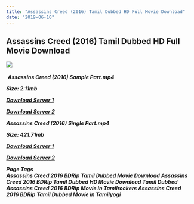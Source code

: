 ```yaml
---
title: "Assassins Creed (2016) Tamil Dubbed HD Full Movie Download"
date: "2019-06-10"
---
```


## Assassins Creed (2016) Tamil Dubbed HD Full Movie Download

![](https://images.moviebuff.com/7cd3f98e-2565-4a0a-9562-4c99f41c9872?w=1000) 

 _**Assassins Creed (2016) Sample Part.mp4**_

_**Size: 2.11mb**_

[_**Download Server 1**_](http://du1.wetransfer.vip/files/Tamil{c159298fb141cbadc7232f68964181f47c3dba5abf1fc31c2462b14f0846cd70}20Dubbed{c159298fb141cbadc7232f68964181f47c3dba5abf1fc31c2462b14f0846cd70}20Movies/Tamil{c159298fb141cbadc7232f68964181f47c3dba5abf1fc31c2462b14f0846cd70}20Recent{c159298fb141cbadc7232f68964181f47c3dba5abf1fc31c2462b14f0846cd70}20Dubbed{c159298fb141cbadc7232f68964181f47c3dba5abf1fc31c2462b14f0846cd70}20Movies/Assassins{c159298fb141cbadc7232f68964181f47c3dba5abf1fc31c2462b14f0846cd70}20Creed{c159298fb141cbadc7232f68964181f47c3dba5abf1fc31c2462b14f0846cd70}20(2016)/Assassins{c159298fb141cbadc7232f68964181f47c3dba5abf1fc31c2462b14f0846cd70}20Creed{c159298fb141cbadc7232f68964181f47c3dba5abf1fc31c2462b14f0846cd70}20(2016){c159298fb141cbadc7232f68964181f47c3dba5abf1fc31c2462b14f0846cd70}20BDRip/Assassins{c159298fb141cbadc7232f68964181f47c3dba5abf1fc31c2462b14f0846cd70}20Creed{c159298fb141cbadc7232f68964181f47c3dba5abf1fc31c2462b14f0846cd70}20(2016){c159298fb141cbadc7232f68964181f47c3dba5abf1fc31c2462b14f0846cd70}20Sample{c159298fb141cbadc7232f68964181f47c3dba5abf1fc31c2462b14f0846cd70}20(640x360).mp4)

[_**Download Server 2**_](http://du1.wetransfer.vip/files/Tamil{c159298fb141cbadc7232f68964181f47c3dba5abf1fc31c2462b14f0846cd70}20Dubbed{c159298fb141cbadc7232f68964181f47c3dba5abf1fc31c2462b14f0846cd70}20Movies/Tamil{c159298fb141cbadc7232f68964181f47c3dba5abf1fc31c2462b14f0846cd70}20Recent{c159298fb141cbadc7232f68964181f47c3dba5abf1fc31c2462b14f0846cd70}20Dubbed{c159298fb141cbadc7232f68964181f47c3dba5abf1fc31c2462b14f0846cd70}20Movies/Assassins{c159298fb141cbadc7232f68964181f47c3dba5abf1fc31c2462b14f0846cd70}20Creed{c159298fb141cbadc7232f68964181f47c3dba5abf1fc31c2462b14f0846cd70}20(2016)/Assassins{c159298fb141cbadc7232f68964181f47c3dba5abf1fc31c2462b14f0846cd70}20Creed{c159298fb141cbadc7232f68964181f47c3dba5abf1fc31c2462b14f0846cd70}20(2016){c159298fb141cbadc7232f68964181f47c3dba5abf1fc31c2462b14f0846cd70}20BDRip/Assassins{c159298fb141cbadc7232f68964181f47c3dba5abf1fc31c2462b14f0846cd70}20Creed{c159298fb141cbadc7232f68964181f47c3dba5abf1fc31c2462b14f0846cd70}20(2016){c159298fb141cbadc7232f68964181f47c3dba5abf1fc31c2462b14f0846cd70}20Sample{c159298fb141cbadc7232f68964181f47c3dba5abf1fc31c2462b14f0846cd70}20(640x360).mp4)

_**Assassins Creed (2016) Single Part.mp4**_

_**Size: 421.71mb**_

[_**Download Server 1**_](http://du1.wetransfer.vip/files/Tamil{c159298fb141cbadc7232f68964181f47c3dba5abf1fc31c2462b14f0846cd70}20Dubbed{c159298fb141cbadc7232f68964181f47c3dba5abf1fc31c2462b14f0846cd70}20Movies/Tamil{c159298fb141cbadc7232f68964181f47c3dba5abf1fc31c2462b14f0846cd70}20Recent{c159298fb141cbadc7232f68964181f47c3dba5abf1fc31c2462b14f0846cd70}20Dubbed{c159298fb141cbadc7232f68964181f47c3dba5abf1fc31c2462b14f0846cd70}20Movies/Assassins{c159298fb141cbadc7232f68964181f47c3dba5abf1fc31c2462b14f0846cd70}20Creed{c159298fb141cbadc7232f68964181f47c3dba5abf1fc31c2462b14f0846cd70}20(2016)/Assassins{c159298fb141cbadc7232f68964181f47c3dba5abf1fc31c2462b14f0846cd70}20Creed{c159298fb141cbadc7232f68964181f47c3dba5abf1fc31c2462b14f0846cd70}20(2016){c159298fb141cbadc7232f68964181f47c3dba5abf1fc31c2462b14f0846cd70}20BDRip/Assassins{c159298fb141cbadc7232f68964181f47c3dba5abf1fc31c2462b14f0846cd70}20Creed{c159298fb141cbadc7232f68964181f47c3dba5abf1fc31c2462b14f0846cd70}20(2016){c159298fb141cbadc7232f68964181f47c3dba5abf1fc31c2462b14f0846cd70}20Single{c159298fb141cbadc7232f68964181f47c3dba5abf1fc31c2462b14f0846cd70}20Part{c159298fb141cbadc7232f68964181f47c3dba5abf1fc31c2462b14f0846cd70}20(640x360).mp4)

[_**Download Server 2**_](http://du1.wetransfer.vip/files/Tamil{c159298fb141cbadc7232f68964181f47c3dba5abf1fc31c2462b14f0846cd70}20Dubbed{c159298fb141cbadc7232f68964181f47c3dba5abf1fc31c2462b14f0846cd70}20Movies/Tamil{c159298fb141cbadc7232f68964181f47c3dba5abf1fc31c2462b14f0846cd70}20Recent{c159298fb141cbadc7232f68964181f47c3dba5abf1fc31c2462b14f0846cd70}20Dubbed{c159298fb141cbadc7232f68964181f47c3dba5abf1fc31c2462b14f0846cd70}20Movies/Assassins{c159298fb141cbadc7232f68964181f47c3dba5abf1fc31c2462b14f0846cd70}20Creed{c159298fb141cbadc7232f68964181f47c3dba5abf1fc31c2462b14f0846cd70}20(2016)/Assassins{c159298fb141cbadc7232f68964181f47c3dba5abf1fc31c2462b14f0846cd70}20Creed{c159298fb141cbadc7232f68964181f47c3dba5abf1fc31c2462b14f0846cd70}20(2016){c159298fb141cbadc7232f68964181f47c3dba5abf1fc31c2462b14f0846cd70}20BDRip/Assassins{c159298fb141cbadc7232f68964181f47c3dba5abf1fc31c2462b14f0846cd70}20Creed{c159298fb141cbadc7232f68964181f47c3dba5abf1fc31c2462b14f0846cd70}20(2016){c159298fb141cbadc7232f68964181f47c3dba5abf1fc31c2462b14f0846cd70}20Single{c159298fb141cbadc7232f68964181f47c3dba5abf1fc31c2462b14f0846cd70}20Part{c159298fb141cbadc7232f68964181f47c3dba5abf1fc31c2462b14f0846cd70}20(640x360).mp4)

_**Page Tags  
Assassins Creed 2016 BDRip Tamil Dubbed Movie Download Assassins Creed 2016 BDRip Tamil Dubbed HD Movie Download Tamil Dubbed Assassins Creed 2016 BDRip Movie in Tamilrockers Assassins Creed 2016 BDRip Tamil Dubbed Movie in Tamilyogi**_
